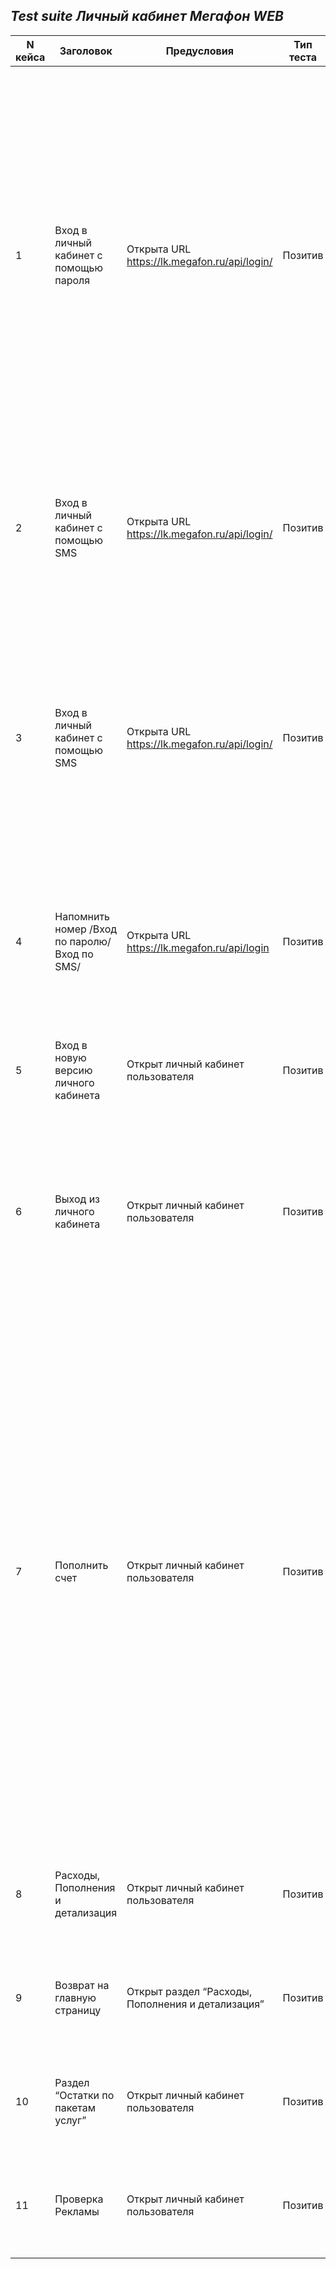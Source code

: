 ## ***Test suite Личный кабинет Мегафон WEB***

| N кейса   | Заголовок | Предусловия | Тип теста | Вид теста | Окружение | требование | Приоритет | Шаги воспроизведения | Ожидаемый результат | Фактическй пезультат |
| --------- | --------- | ----------- | --------- | --------- | --------- | ---------- | --------- | -------------------- | ------------------- | -------------------- |
| 1 | Вход в личный кабинет с помощью пароля | Открыта URL https://lk.megafon.ru/api/login/ | Позитив | Smoke |  Intel core i5- 8250 U, ОС Windows 11 Home  64bit,  version 21H2 |   | Высокий | 1. В поле “Номер телефона” набирать действующий номер телефона от оператора Мегафон 2. Если не знаем пароль то нажать “нужен пароль” 3. На мобильном телефоне набрать *105*00# 4. На поле “Пароль” набираем пароль из SMS-а 5. Нажимаем кнопку “Войти” на мониторе или Enter на клавиатуре | 1. На поле “Номер телефона” отображается набранный номер 2. Появляется подсказка с бесплатной командой  *105*00# для набора с мобильного телефона для получении паролья 3. На телефон приходит SMS с паролем 4. В поле “Пароль” отображается набранный пароль 5. После загрузки открывается личный кабинет владельца набранного номера | |
| 2 | Вход в личный кабинет с помощью SMS | Открыта URL https://lk.megafon.ru/api/login/ | Позитив | Smoke | Intel core i5- 8250 U, ОС Windows 11 Home  64bit,  version 21H2 | | Высокий | 1. в поле “Пароль” ввести пароль 2. Нажать на кнопку похоже на закрытого глаза в поле “Пароль” | 1. Пароль отображается в виде звездочек 2. Сработает анимация кнопка становится похоже на открытого глаза у меняет цвет на зеленую | |
| 3 | Вход в личный кабинет с помощью SMS | Открыта URL https://lk.megafon.ru/api/login/ | Позитив | Smoke | Intel core i5- 8250 U, ОС Windows 11 Home  64bit,  version 21H2 | | Высокий | 1. В поле “Номер телефона” набирать действующий номер телефона от оператора Мегафон 2. Нажимаем “Далее” 3. На поле “Код из SMS” набираем код из SMS-а 4. Нажимаем кнопку “Войти” на мониторе или Enter на клавиатуре | 1. На поле “Номер телефона” отображается набранный номер  2 .На номер приходит SMS с кодом для входа в личный кабинет 3. Код отображается корректно 4. После загрузки открывается личный кабинет владельца набранного номера | | 
| 4 | Напомнить номер /Вход по паролю/Вход по SMS/ | Открыта URL https://lk.megafon.ru/api/login | Позитив | Smoke | Intel core i5- 8250 U, ОС Windows 11 Home  64bit,  version 21H2 | | Высокий | 1.Нажать на словосочетание “Напомнить номер” 2. Нажать “Закрыть” ниже вышеуказанного словосочетание | 1. Открывается всплывающая окно с подсказкой “ Наберите бесплатную команду: *205#. Номер отобразится на экране.” 2. всплывающая окно закроется | | 
| 5 | Вход в новую версию личного кабинета | Открыт личный кабинет пользователя | Позитив | Smoke | Intel core i5- 8250 U, ОС Windows 11 Home  64bit,  version 21H2 | |Высокий | 1.Нажать на словосочетание  личный кабинет в приложении “ы нас новый личный кабинет. Оцените его первым” | 1. Открывается новая бета версия личного кабинета пользователя Мегафон | | 
| 6 | Выход из личного кабинета | Открыт личный кабинет пользователя | Позитив | Smoke | Intel core i5- 8250 U, ОС Windows 11 Home  64bit,  version 21H2 | |  Высокий | 1. Нажать на номер телефона или на верхнем правом углу страницы личного кабинета 2. Переводить курсор на предложение “выйти из личного кабинета” 3. Нажать на “выйти из личного кабинета” | 1. Откроется окно  снизу номера телефона 2. Предложение “выйти из личного кабинета” становится зеленым 3. Система выходит из личного кабинета | | 
| 7 | Пополнить счет | Открыт личный кабинет пользователя | Позитив | Smoke | Intel core i5- 8250 U, ОС Windows 11 Home  64bit,  version 21H2 | |  Высокий | 1.Нажать “Пополнить Счет” на Главном странице личного кабимета  2.В поле номер телефона по умолчанию отображается номер текущего пользователя/ если есть необходимость набирать нужную нам номер мобильного телефона абонента Мегафон 3. В поле “сумма платежа” ввести   нужную нам сумму 4. Нажиать “Далее” 5. В разделе С карты нажать кнопку “Новая кара” или словосочетанию  “заполнить форму” или стрелочкам с двух сторон 6. На первой линии добавляем 8-ми значный номер банковской карты, VALID THRU и CVV код с обратного сторона карты 7. Проверять данные и нажать “Пополнить” | 1. Открывается раздел “Пополнить счет” 2. Номер телефона отображается корректно 3. Введенная сумма отображается корректно 4. Откроется страница подтверждения оплаты 5. Появляется  форма для ввода данных с карты 6. Все введенные данные отображается корректно 7. Выполняется успешная пополнения номера моб. телефона | |  
| 8 | Расходы, Пополнения и детализация | Открыт личный кабинет пользователя | Позитив | Smoke | Intel core i5- 8250 U, ОС Windows 11 Home  64bit,  version 21H2 | |  Высокий | 1. Нажать на кнопку с надписью “Расходы, Пополнения и детализация” | Открывается раздел “Расходы, Пополнения и детализация” | | 
| 9 | Возврат на главную страницу | Открыт раздел “Расходы, Пополнения и детализация” | Позитив | Smoke | Intel core i5- 8250 U, ОС Windows 11 Home  64bit,  version 21H2 | |  Высокий | 1. Нажать на “Личный кабинет” или “ГЛАВНАЯ СТРАНИЦА” | 1. страница возвращается на главную страницу личного кабинета  | | 
| 10 | Раздел “Остатки по пакетам услуг” | Открыт личный кабинет пользователя |  Позитив | Smoke | Intel core i5- 8250 U, ОС Windows 11 Home  64bit,  version 21H2 | |  Высокий | 1. Нажать на кнопку “Посмотреть все остатки” | 1. Открывается раздел “Остатки по пакетам услуг” | | 
| 11 | Проверка Рекламы | Открыт личный кабинет пользователя |  Позитив |  | Intel core i5- 8250 U, ОС Windows 11 Home  64bit,  version 21H2 | |  Средный | 1. Нажать на рекламный постер | 1. Открывается новая вкладка интернет магазина Мегафона | | 



 

 















